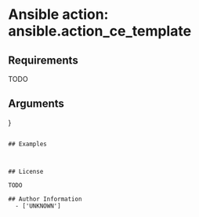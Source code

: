 # Ansible action: ansible.action_ce_template





## Requirements

TODO

## Arguments

}
```

## Examples



## License

TODO

## Author Information
  - ['UNKNOWN']
